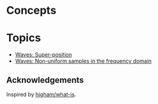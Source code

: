 # Concepts

# Topics

* [Waves: Super-position](./Waves-Superposition.ipynb)
* [Waves: Non-uniform samples in the frequency domain](./Waves-Non-uniform_frequency_spectra_and_moments.ipynb)

## Acknowledgements

Inspired by [higham/what-is](https://github.com/higham/what-is).
